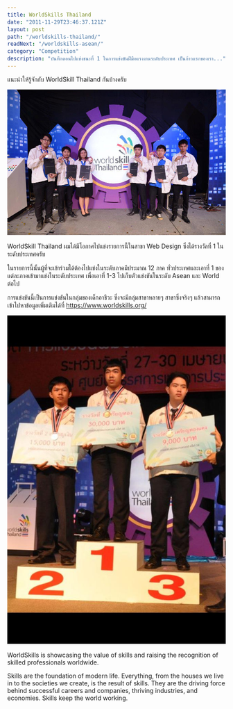 ```yaml
---
title: WorldSkills Thailand
date: "2011-11-29T23:46:37.121Z"
layout: post
path: "/worldskills-thailand/"
readNext: "/worldskills-asean/"
category: "Competition"
description: "บันทึกตอนไปแข่งชนะที่ 1 ในการแข่งขันฝีมือแรงงานระดับประเทศ เป็นก้าวแรกของเรา..."
---
```


แนะนำให้รู้จักกับ WorldSkill Thailand กันบ้างครับ

<!--WorldSkill Thailand-->
<img src="./etech.jpg">

WorldSkill Thailand
ผมได้มีโอกาศไปแข่งรายการนี้ในสาขา Web Design ซึ่งได้รางวัลที่ 1 ในระดับประเทศครับ

ในรายการนี้นั้นผู้ที่จะเข้าร่วมได้ต้องไปแข่งในระดับภาคมีประมาณ 12 ภาค ทั่วประเทศและเอาที่ 1 ของแต่ละภาคเข้ามาแข่งในระดับประเทศ เพื่อเอาที่ 1-3 ไปเก็บตัวแข่งขันในระดับ Asean และ World ต่อไป

การแข่งขันนี้เป็นการแข่งขันในกลุ่มของเด็กอาชีวะ ซึ่งจะมีกลุ่มสาขาหลายๆ สาขาซึ่งจริงๆ แล้วสามารถเข้าไปหาข้อมูลเพิ่มเติมได้ที่ https://www.worldskills.org/

<img src="./number-1.jpg">

WorldSkills is showcasing the value of skills and raising the recognition of skilled professionals worldwide.

Skills are the foundation of modern life. Everything, from the houses we live in to the societies we create, is the result of skills. They are the driving force behind successful careers and companies, thriving industries, and economies. Skills keep the world working.
<!--

Wow! I love blogging so much already.

Did you know that "despite its name, salted duck eggs can also be made from chicken eggs, though the taste and texture will be somewhat different, and the egg yolk will be less rich."? ([Wikipedia Link](http://en.wikipedia.org/wiki/Salted_duck_egg))

Yeah, I didn't either.
-->
